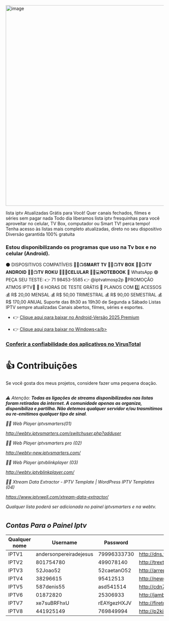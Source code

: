 <img width="640" height="640" alt="image" src="https://github.com/user-attachments/assets/a0e22892-084e-4139-8f09-4addc23e8bd9" />

lista iptv Atualizadas Grátis para Você! Quer canais fechados, filmes e séries sem pagar nada Todo dia liberamos lista iptv fresquinhas para você aproveitar no celular, TV Box, computador ou Smart TV! perca tempo! Tenha acesso às listas mais completo atualizadas, direto no seu dispositivo Diversão garantida 100% gratuita
### Estou disponibilizando os programas que uso na Tv box e no celular (Android).
⚫️ DISPOSITIVOS COMPATÍVEIS
📌🔘📺𝐒𝐌𝐀𝐑𝐓 𝐓𝐕  📌🔘📺𝐓𝐕 𝐁𝐎𝐗  📌🔘📺𝐓𝐕 𝐀𝐍𝐃𝐑𝐎𝐈𝐃  📌🔘📺𝐓𝐕 𝐑𝐎𝐊𝐔 📌🔘📱𝐂𝐄𝐋𝐔𝐋𝐀𝐑  📌🔘💻𝐍𝐎𝐓𝐄𝐁𝐎𝐎𝐊 📲 WhatsApp 🟢 PEÇA SEU TESTE: 👉 71 98453-5585 👉 @iptvatmosp2p
🌟PROMOÇÃO ATMOS IPTV🌟  🎁 6 HORAS DE TESTE GRÁTIS 💚 PLANOS COM 2️⃣ ACESSOS 💰 R$ 20,00 MENSAL 💰 R$ 50,00 TRIMESTRAL 💰 R$ 90,00 SEMESTRAL 💰 R$ 170,00 ANUAL
Suporte das 8h30 as 19h30 de Segunda a Sábado Listas IPTV sempre atualizadas Canais abertos, filmes, séries e esportes.
* 👉 <a href="https://www.mediafire.com/file/4j3fkiyxbmzqlsc/IPTV_Smarters_Pro_v4.0.3_.apk/file" download="filename">Clique aqui para baixar no Android-Versão 2025 Premium</a>

* 👉 <a href="https://tinyurl.com/ycy6wfyp" download="filename">Clique aqui para baixar no Windows<a/b> 

### <a href="https://www.virustotal.com" download="filename">Conferir a confiabilidade dos aplicativos no VirusTotal</a> 
#

# 👍 Contribuições 
 Se você gosta dos meus projetos, considere fazer uma pequena doação.

##

 ### <i class="fa-brands fa-pix">
⚠️ Atenção: <b>Todas as ligações de streams disponibilizados nas listas foram retiradas da internet. A comunidade apenas as organiza, disponibiliza e partilha. Não detemos qualquer servidor e/ou trasmitimos ou re-emitimos qualquer tipo de sinal</b>. 

👨‍💻 Web Player iptvsmarters(01)

http://webtv.iptvsmarters.com/switchuser.php?adduser

👨‍💻 Web Player iptvsmarters pro (02)

http://webtv-new.iptvsmarters.com/


👨‍💻 Web Player iptvblinkplayer (03)

http://webtv.iptvblinkplayer.com/


👨‍💻 Xtream Data Extractor - IPTV Template | WordPress IPTV Templates (04)

https://www.iptvwell.com/xtream-data-extractor/ 




Qualquer lista poderá ser adicionada no painel iptvsmarters e na webtv.

###
#


## Contas Para o Painel Iptv
| Qualquer nome   |Username                |Password                               |URL                                     |
|-----------------|------------------------|---------------------------------------|----------------------------------------|                  
| IPTV1 |andersonpereiradejesus            |79996333730                            |http://dns.whazersnew.store             |
| IPTV2 |801754780                         |499078140                              |http://trexth.xyz:80                    |
| IPTV3 |52Joao52                          |52caetanO52                            |http://arrepiado.xyz                    |
| IPTV4 |38296615                          |95412513                               |http://newoneblack.site                 |
| IPTV5 |587denis55                        |asd541514                              |http://cdn7light.xyz                    |
| IPTV6 |01872820                          |25306933                               |http://jamboso.com                      |  
| IPTV7 |xe7suBRFhxU                       |rEAYgezHXJV                            |http://firetop1.site                    |
| IPTV8 |441925149                         |769849994                              |http://p2king.redemais.click            |
